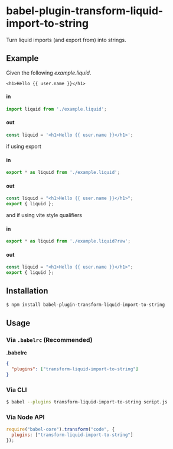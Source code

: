 # babel-plugin-transform-liquid-import-to-string

Turn liquid imports (and export from) into strings.

## Example

Given the following _example.liquid_.

```liquid
<h1>Hello {{ user.name }}</h1>
```

#### in

```js
import liquid from './example.liquid';
```

#### out

```js
const liquid = '<h1>Hello {{ user.name }}</h1>';
```

if using export

#### in

```js
export * as liquid from './example.liquid';
```

#### out

```js
const liquid = "<h1>Hello {{ user.name }}</h1>";
export { liquid };
```

and if using vite style qualifiers

#### in

```js
export * as liquid from './example.liquid?raw';
```

#### out

```js
const liquid = "<h1>Hello {{ user.name }}</h1>";
export { liquid };
```



## Installation

```sh
$ npm install babel-plugin-transform-liquid-import-to-string
```

## Usage

### Via `.babelrc` (Recommended)

**.babelrc**

```json
{
  "plugins": ["transform-liquid-import-to-string"]
}
```

### Via CLI

```sh
$ babel --plugins transform-liquid-import-to-string script.js
```

### Via Node API

```javascript
require("babel-core").transform("code", {
  plugins: ["transform-liquid-import-to-string"]
});
```
